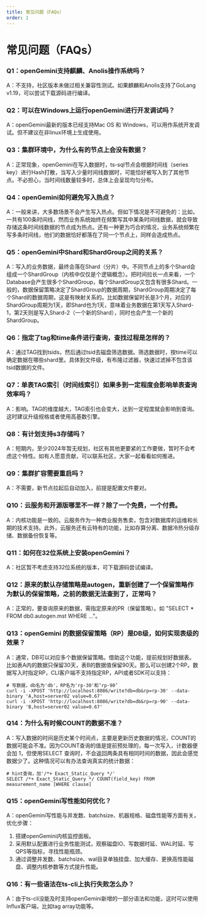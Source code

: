 ```yaml
---
title: 常见问题（FAQs）
order: 1
---
```



# 常见问题（FAQs）

### **Q1：openGemini支持麒麟、Anolis操作系统吗？**

A：不支持，社区版本未做过相关兼容性测试。如果麒麟和Anolis支持了GoLang v1.19，可以尝试下载源码进行编译。

### **Q2：可以在Windows上运行openGemini进行开发调试吗？**

A：openGemini最新的版本已经支持Mac OS 和 Windows，可以用作系统开发调试。但不建议在非linux环境上生成使用。

### **Q3：集群环境中，为什么有的节点上会没有数据？**

A：正常现象，openGemini在写入数据时，ts-sql节点会根据时间线（series key）进行Hash打散，当写入少量时间线数据时，可能恰好被写入到了其他节点。不必担心，当时间线数量较多时，总体上会呈现均匀分布。

### **Q4：openGemini如何避免写入热点？**

A：一般来讲，大多数场景不会产生写入热点。但如下情况是不可避免的：比如，一共有100条时间线，然而业务系统始终在频繁写其中某条时间线数据，就会导致存储这条时间线数据的节点成为热点。还有一种更为巧合的情况，业务系统频繁在写多条时间线，他们的数据恰好都落在了同一个节点上，同样会造成热点。

### **Q5：openGemini中Shard和ShardGroup之间的关系？**

A：写入的业务数据，最终会落在Shard（分片）中。不同节点上的多个Shard会组成一个ShardGroup（内核中仅仅是个逻辑概念）。把时间拉长一点来看，一个Database会产生很多个ShardGroup，每个ShardGroup又包含有很多Shard。一般的，数据保留策略决定了ShardGroup的数据周期，ShardGroup周期决定了每个Shard的数据周期，这是有映射关系的。比如数据保留时长是3个月，对应的ShardGroup周期为1天，即Shard也为1天，意味着业务数据在第1天写入Shard-1，第2天则是写入Shard-2（一个新的Shard），同时也会产生一个新的ShardGroup。

### **Q6：指定了tag和time条件进行查询，查找过程是怎样的？**

A：通过TAG找到tsids，然后通过tsid去磁盘筛选数据。筛选数据时，按time可以确定数据在哪些shard里。具体到文件级，有布隆过滤器，快速过滤掉不包含该tsid数据的文件。

### **Q7：单表TAG索引（时间线索引）如果多到一定程度会影响单表查询效率吗？**

A：影响。TAG的维度越大，TAG索引也会变大，达到一定程度就会影响到查询。这时建议升级规格或者使用高基数引擎。

### **Q8：有计划支持s3存储吗？**

A：短期内，至少2024年暂无规划，社区有其他更要紧的工作要做，暂时不会考虑这个特性。如有人愿意贡献，可以联系社区，大家一起看看如何推进。

### **Q9：集群扩容需要重启吗？**

A：不需要，新节点拉起后自动加入，前提是配置文件要对。

### **Q10：云服务和开源版哪里不一样？除了一个免费，一个付费。**

A：内核功能是一致的。云服务作为一种商业服务售卖，包含对数据库的运维和长期的技术支持。此外，云服务还有云特有的功能，比如存算分离、数据冷热分级存储、数据备份恢复等。

### **Q11：如何在32位系统上安装openGemini？**

A：社区暂不考虑支持32位系统的版本，可下载源码尝试编译。

### **Q12：原来的默认存储策略是autogen，重新创建了一个保留策略作为默认的保留策略，之前的数据无法查到了，正常吗？**

A：正常的，要查询原来的数据，需指定原来的PR（保留策略）。如 "SELECT * FROM db0.autogen.mst WHERE ..."。

### **Q13：openGemini 的数据保留策略（RP）是DB级，如何实现表级的效果？**

A：通常，DB可以对应多个数据保留策略。借助这个功能，提前规划好数据表。比如表A内的数据只保留30天，表B的数据值保留90天。那么可以创建2个RP。数据写入时指定RP，CLI客户端不支持指定RP，API或者SDK可以支持：

```
# 写数据，db名为'db'，RP名为'rp-30'和‘rp-90’
curl -i -XPOST 'http://localhost:8086/write?db=db&rp=rp-30' --data-binary 'A,host=server02 value=0.67'
curl -i -XPOST 'http://localhost:8086/write?db=db&rp=rp-90' --data-binary 'B,host=server02 value=0.67'
```

### **Q14：为什么有时候COUNT的数据不准？**

A：写入数据的时间是历史某个时间点，主要是更新历史数据的情况，COUNT的数据可能会不准。因为COUNT查询的值是提前预处理的，每一次写入，计数器便会加 1，但使用SELECT 查询时，不会返回两条具有相同时间的数据，因此会感觉数据少了。这种情况可以有办法查询真实的统计数据：

```
# hint查询，加'/*+ Exact_Static_Query */'
SELECT /*+ Exact_Static_Query */ COUNT(field_key) FROM measurement_name [WHERE clause]
```

### **Q15：openGemini写性能如何优化？**

A：openGemini写性能与并发数、batchsize、机器规格、磁盘性能等方面有关，优化步骤：

1. 搭建openGemini内核监控面板。
2. 采用默认配置进行业务性能测试，观察磁盘IO、写数据时延、WAL时延、写QPS等指标，寻找性能瓶颈。
3. 通过调整并发数、batchsize、wal目录单独挂盘、加大缓存、更换高性能磁盘、调整内核参数等方式提升性能。

### **Q16：有一些语法在ts-cli上执行失败怎么办？**

A：由于ts-cli没能及时支持openGemini新增的一部分语法和功能，这时可以使用Influx客户端，比如tag array功能等。
